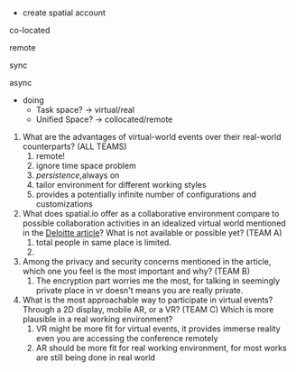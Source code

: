 # 

- create spatial account 

co-located

remote

sync

async





- doing
  - Task space? -> virtual/real
  - Unified Space? -> collocated/remote





1. What are the advantages of virtual-world events over their real-world counterparts? (ALL TEAMS)
   1. remote!
   2. ignore time space problem
   3. *persistence*,always on
   4. tailor environment for different working styles
   5. provides a potentially infinite number of configurations and customizations
2. What does spatial.io offer as a collaborative environment compare to possible collaboration activities in an idealized virtual world mentioned in the [Deloitte article](https://www2.deloitte.com/us/en/insights/topics/emerging-technologies/virtual-world-for-business.html)? What is not available or possible yet? (TEAM A)
   1. total people in same place is limited.
   2. 
3. Among the privacy and security concerns mentioned in the article, which one you feel is the most important and why? (TEAM B)
   1. The encryption part worries me the most, for talking in seemingly private place in vr doesn't means you are really private.
4. What is the most approachable way to participate in virtual events? Through a 2D display, mobile AR, or a VR? (TEAM C)
   Which is more plausible in a real working environment?
   1. VR might be more fit for virtual events, it provides immerse reality even you are accessing the conference remotely
   2. AR should be more fit for real working environment, for most works are still being done in real world 